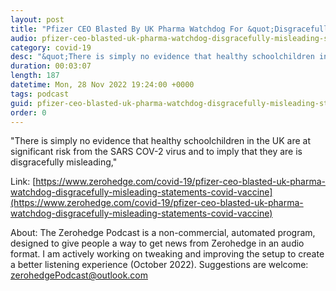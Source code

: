 ```yaml
---
layout: post
title: "Pfizer CEO Blasted By UK Pharma Watchdog For &quot;Disgracefully Misleading&quot; Statements On COVID Vaccine"
audio: pfizer-ceo-blasted-uk-pharma-watchdog-disgracefully-misleading-statements-covid-vaccine-0
category: covid-19
desc: "&quot;There is simply no evidence that healthy schoolchildren in the UK are at significant risk from the SARS COV-2 virus and to imply that they are is disgracefully misleading,&quot; "
duration: 00:03:07
length: 187
datetime: Mon, 28 Nov 2022 19:24:00 +0000
tags: podcast
guid: pfizer-ceo-blasted-uk-pharma-watchdog-disgracefully-misleading-statements-covid-vaccine-0
order: 0
---
```

&quot;There is simply no evidence that healthy schoolchildren in the UK are at significant risk from the SARS COV-2 virus and to imply that they are is disgracefully misleading,&quot; 

Link: [https://www.zerohedge.com/covid-19/pfizer-ceo-blasted-uk-pharma-watchdog-disgracefully-misleading-statements-covid-vaccine](https://www.zerohedge.com/covid-19/pfizer-ceo-blasted-uk-pharma-watchdog-disgracefully-misleading-statements-covid-vaccine)

About: The Zerohedge Podcast is a non-commercial, automated program, designed to give people a way to get news from Zerohedge in an audio format.  I am actively working on tweaking and improving the setup to create a better listening experience (October 2022).  Suggestions are welcome: [zerohedgePodcast@outlook.com](mailto:zerohedgePodcast@outlook.com)